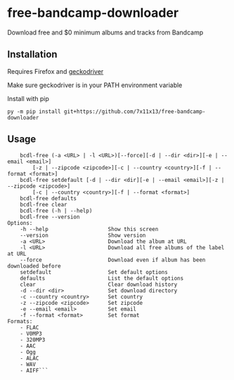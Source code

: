 # free-bandcamp-downloader

Download free and $0 minimum albums and tracks from Bandcamp

## Installation

Requires Firefox and [geckodriver](https://github.com/mozilla/geckodriver/releases)

Make sure geckodriver is in your PATH environment variable

Install with pip
```
py -m pip install git+https://github.com/7x11x13/free-bandcamp-downloader
```

## Usage

```Usage:
    bcdl-free (-a <URL> | -l <URL>)[--force][-d | --dir <dir>][-e | --email <email>]
        [-z | --zipcode <zipcode>][-c | --country <country>][-f | --format <format>]
    bcdl-free setdefault [-d | --dir <dir][-e | --email <email>][-z | --zipcode <zipcode>]
        [-c | --country <country>][-f | --format <format>]
    bcdl-free defaults
    bcdl-free clear
    bcdl-free (-h | --help)
    bcdl-free --version
Options:
    -h --help                   Show this screen
    --version                   Show version
    -a <URL>                    Download the album at URL
    -l <URL>                    Download all free albums of the label at URL
    --force                     Download even if album has been downloaded before
    setdefault                  Set default options
    defaults                    List the default options
    clear                       Clear download history
    -d --dir <dir>              Set download directory
    -c --country <country>      Set country
    -z --zipcode <zipcode>      Set zipcode
    -e --email <email>          Set email
    -f --format <format>        Set format
Formats:
    - FLAC
    - V0MP3
    - 320MP3
    - AAC
    - Ogg
    - ALAC
    - WAV
    - AIFF```
